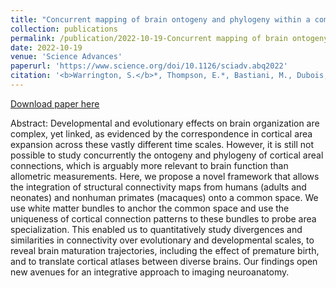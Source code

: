 ```yaml
---
title: "Concurrent mapping of brain ontogeny and phylogeny within a common space: Standardized tractography and applications"
collection: publications
permalink: /publication/2022-10-19-Concurrent mapping of brain ontogeny and phylogeny within a common space
date: 2022-10-19
venue: 'Science Advances'
paperurl: 'https://www.science.org/doi/10.1126/sciadv.abq2022'
citation: '<b>Warrington, S.</b>*, Thompson, E.*, Bastiani, M., Dubois, J., Baxter, L., Slater, R., Jbabdi, S., Mars, R.B., and Sotiropoulos, S.N. (2022) “Concurrent mapping of brain ontogeny and phylogeny within a common space: Standardized tractography and applications”, <i>Science Advances</i>, vol. 8(42), doi.org/10.1101/2022.03.03.482776'
---
```


<a href='https://www.science.org/doi/10.1126/sciadv.abq2022'>Download paper here</a>

Abstract: Developmental and evolutionary effects on brain organization are complex, yet linked, as evidenced by the correspondence in cortical area expansion across these vastly different time scales. However, it is still not possible to study concurrently the ontogeny and phylogeny of cortical areal connections, which is arguably more relevant to brain function than allometric measurements. Here, we propose a novel framework that allows the integration of structural connectivity maps from humans (adults and neonates) and nonhuman primates (macaques) onto a common space. We use white matter bundles to anchor the common space and use the uniqueness of cortical connection patterns to these bundles to probe area specialization. This enabled us to quantitatively study divergences and similarities in connectivity over evolutionary and developmental scales, to reveal brain maturation trajectories, including the effect of premature birth, and to translate cortical atlases between diverse brains. Our findings open new avenues for an integrative approach to imaging neuroanatomy.
